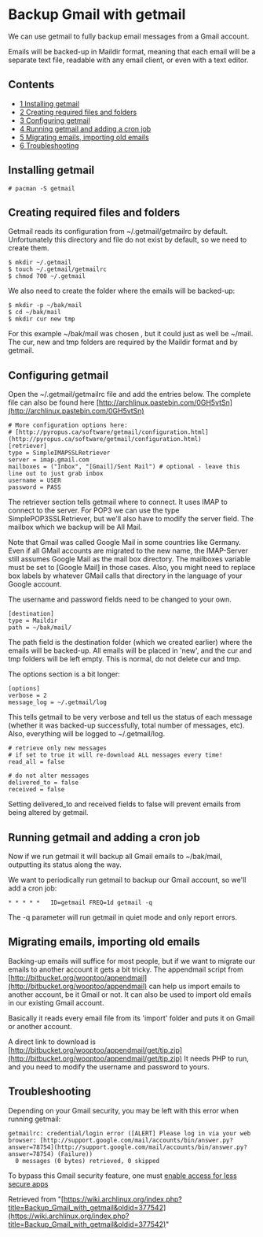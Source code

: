 # Backup Gmail with getmail

We can use getmail to fully backup email messages from a Gmail account.

Emails will be backed-up in Maildir format, meaning that each email will be a separate text file, readable with any email client, or even with a text editor.

## Contents

*   [1 Installing getmail](#Installing_getmail)
*   [2 Creating required files and folders](#Creating_required_files_and_folders)
*   [3 Configuring getmail](#Configuring_getmail)
*   [4 Running getmail and adding a cron job](#Running_getmail_and_adding_a_cron_job)
*   [5 Migrating emails, importing old emails](#Migrating_emails.2C_importing_old_emails)
*   [6 Troubleshooting](#Troubleshooting)

## Installing getmail

```
# pacman -S getmail

```

## Creating required files and folders

Getmail reads its configuration from ~/.getmail/getmailrc by default. Unfortunately this directory and file do not exist by default, so we need to create them.

```
$ mkdir ~/.getmail
$ touch ~/.getmail/getmailrc
$ chmod 700 ~/.getmail

```

We also need to create the folder where the emails will be backed-up:

```
$ mkdir -p ~/bak/mail
$ cd ~/bak/mail
$ mkdir cur new tmp

```

For this example ~/bak/mail was chosen , but it could just as well be ~/mail. The cur, new and tmp folders are required by the Maildir format and by getmail.

## Configuring getmail

Open the ~/.getmail/getmailrc file and add the entries below. The complete file can also be found here [http://archlinux.pastebin.com/0GH5vtSn](http://archlinux.pastebin.com/0GH5vtSn)

```
# More configuration options here:
# [http://pyropus.ca/software/getmail/configuration.html](http://pyropus.ca/software/getmail/configuration.html)
[retriever]
type = SimpleIMAPSSLRetriever
server = imap.gmail.com
mailboxes = ("Inbox", "[Gmail]/Sent Mail") # optional - leave this line out to just grab inbox
username = USER
password = PASS

```

The retriever section tells getmail where to connect. It uses IMAP to connect to the server. For POP3 we can use the type SimplePOP3SSLRetriever, but we'll also have to modify the server field. The mailbox which we backup will be All Mail.

Note that Gmail was called Google Mail in some countries like Germany. Even if all GMail accounts are migrated to the new name, the IMAP-Server still assumes Google Mail as the mail box directory. The mailboxes variable must be set to [Google Mail] in those cases. Also, you might need to replace box labels by whatever GMail calls that directory in the language of your Google account.

The username and password fields need to be changed to your own.

```
[destination]
type = Maildir
path = ~/bak/mail/

```

The path field is the destination folder (which we created earlier) where the emails will be backed-up. All emails will be placed in 'new', and the cur and tmp folders will be left empty. This is normal, do not delete cur and tmp.

The options section is a bit longer:

```
[options]
verbose = 2
message_log = ~/.getmail/log

```

This tells getmail to be very verbose and tell us the status of each message (whether it was backed-up successfully, total number of messages, etc). Also, everything will be logged to ~/.getmail/log.

```
# retrieve only new messages
# if set to true it will re-download ALL messages every time!
read_all = false

```

```
# do not alter messages
delivered_to = false
received = false

```

Setting delivered_to and received fields to false will prevent emails from being altered by getmail.

## Running getmail and adding a cron job

Now if we run getmail it will backup all Gmail emails to ~/bak/mail, outputting its status along the way.

We want to periodically run getmail to backup our Gmail account, so we'll add a cron job:

```
* * * * *   ID=getmail FREQ=1d getmail -q

```

The -q parameter will run getmail in quiet mode and only report errors.

## Migrating emails, importing old emails

Backing-up emails will suffice for most people, but if we want to migrate our emails to another account it gets a bit tricky. The appendmail script from [http://bitbucket.org/wooptoo/appendmail](http://bitbucket.org/wooptoo/appendmail) can help us import emails to another account, be it Gmail or not. It can also be used to import old emails in our existing Gmail account.

Basically it reads every email file from its 'import' folder and puts it on Gmail or another account.

A direct link to download is [http://bitbucket.org/wooptoo/appendmail/get/tip.zip](http://bitbucket.org/wooptoo/appendmail/get/tip.zip) It needs PHP to run, and you need to modify the username and password to yours.

## Troubleshooting

Depending on your Gmail security, you may be left with this error when running getmail:

```
getmailrc: credential/login error ([ALERT] Please log in via your web browser: [http://support.google.com/mail/accounts/bin/answer.py?answer=78754](http://support.google.com/mail/accounts/bin/answer.py?answer=78754) (Failure))
  0 messages (0 bytes) retrieved, 0 skipped
```

To bypass this Gmail security feature, one must [enable access for less secure apps](https://www.google.com/settings/security/lesssecureapps)

Retrieved from "[https://wiki.archlinux.org/index.php?title=Backup_Gmail_with_getmail&oldid=377542](https://wiki.archlinux.org/index.php?title=Backup_Gmail_with_getmail&oldid=377542)"
